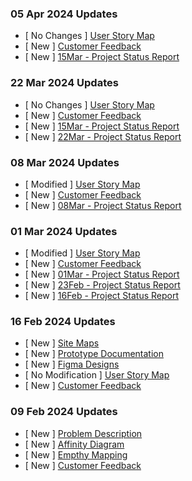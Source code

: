### 05 Apr 2024 Updates
 - [ No Changes ] [User Story Map](https://github.com/PixelsOdyssey/ENSE871_Project/blob/main/User_Stroy_Map/USM_Mar22_No_Changes.pdf)
 - [ New ] [Customer Feedback](https://github.com/PixelsOdyssey/ENSE871_Project/blob/main/User_Stroy_Map/USM_Apr05_No_Changes.pdf)
 - [ New ] [15Mar - Project Status Report](https://github.com/PixelsOdyssey/ENSE871_Project/blob/main/Project_Status_Reports/05Apr24%20-%20Project%20Status%20Report.pdf)


### 22 Mar 2024 Updates
 - [ No Changes ] [User Story Map](https://github.com/PixelsOdyssey/ENSE871_Project/blob/main/User_Stroy_Map/USM_Mar22_No_Changes.pdf)
 - [ New ] [Customer Feedback](https://github.com/PixelsOdyssey/ENSE871_Project/blob/main/Customer_Feedbacks/Customer_Feedback_Mar22.pdf)
 - [ New ] [15Mar - Project Status Report](https://github.com/PixelsOdyssey/ENSE871_Project/blob/main/Project_Status_Reports/15Mar24%20-%20Project%20Status%20Report.pdf)
 - [ New ] [22Mar - Project Status Report](https://github.com/PixelsOdyssey/ENSE871_Project/blob/main/Project_Status_Reports/22Mar24%20-%20Project%20Status%20Report.pdf) 


### 08 Mar 2024 Updates
 - [ Modified ] [User Story Map](https://github.com/PixelsOdyssey/ENSE871_Project/blob/main/User_Stroy_Map/USM_Mar08_Updated.pdf)
 - [ New ] [Customer Feedback](https://github.com/PixelsOdyssey/ENSE871_Project/blob/main/Customer_Feedbacks/Customer_Feedback_Mar08.pdf)
 - [ New ] [08Mar - Project Status Report](https://github.com/PixelsOdyssey/ENSE871_Project/blob/main/Project_Status_Reports/08Mar24%20-%20Project%20Status%20Report.pdf) 

### 01 Mar 2024 Updates
 - [ Modified ] [User Story Map](https://github.com/PixelsOdyssey/ENSE871_Project/blob/main/User_Stroy_Map/USM_Mar01_Updated.pdf)
 - [ New ] [Customer Feedback](https://github.com/PixelsOdyssey/ENSE871_Project/blob/main/Customer_Feedbacks/Customer_Feedback_Mar01.pdf)
 - [ New ] [01Mar - Project Status Report](https://github.com/PixelsOdyssey/ENSE871_Project/blob/main/Project_Status_Reports/01Mar24%20-%20Project%20Status%20Report.pdf)
 - [ New ] [23Feb - Project Status Report](https://github.com/PixelsOdyssey/ENSE871_Project/blob/main/Project_Status_Reports/23Feb24%20-%20Project%20Status%20Report.pdf)
 - [ New ] [16Feb - Project Status Report](https://github.com/PixelsOdyssey/ENSE871_Project/blob/main/Project_Status_Reports/16Feb24%20-%20Project%20Status%20Report.pdf)

### 16 Feb 2024 Updates
- [ New ] [Site Maps](https://github.com/PixelsOdyssey/ENSE871_Project/tree/main/Designing_Phase/Site_Maps)
- [ New ] [Prototype Documentation](https://github.com/PixelsOdyssey/ENSE871_Project/blob/main/Designing_Phase/Prototype_Documentation/Prototypes_Documentation.pdf)
- [ New ] [Figma Designs](https://github.com/PixelsOdyssey/ENSE871_Project/tree/main/Designing_Phase/Figma_Prototypes)
- [ No Modification ] [User Story Map](https://github.com/PixelsOdyssey/ENSE871_Project/blob/main/User_Stroy_Map/USM_Feb16_No_Changes.pdf)
- [ New ] [Customer Feedback](https://github.com/PixelsOdyssey/ENSE871_Project/blob/main/Customer_Feedbacks/Customer_Feedback_Feb16.pdf)

### 09 Feb 2024 Updates
- [ New ] [Problem Description](https://github.com/PixelsOdyssey/ENSE871_Project/blob/main/Problem_Description/ENSE871_Project_Description.pdf)
- [ New ] [Affinity Diagram](https://github.com/PixelsOdyssey/ENSE871_Project/blob/main/Planning_Phase/Affinity_Diagram.pdf)
- [ New ] [Empthy Mapping](https://github.com/PixelsOdyssey/ENSE871_Project/blob/main/Planning_Phase/Empathy_Map.pdf)
- [ New ] [Customer Feedback](https://github.com/PixelsOdyssey/ENSE871_Project/blob/main/Customer_Feedbacks/Customer_Feedback_Feb09.pdf)
